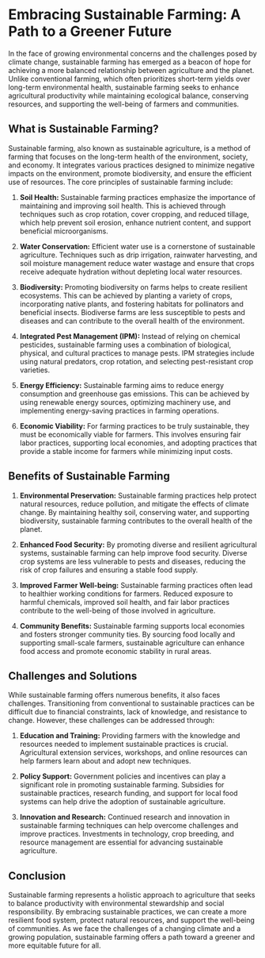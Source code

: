 # Embracing Sustainable Farming: A Path to a Greener Future

In the face of growing environmental concerns and the challenges posed by climate change, sustainable farming has emerged as a beacon of hope for achieving a more balanced relationship between agriculture and the planet. Unlike conventional farming, which often prioritizes short-term yields over long-term environmental health, sustainable farming seeks to enhance agricultural productivity while maintaining ecological balance, conserving resources, and supporting the well-being of farmers and communities.

## What is Sustainable Farming?

Sustainable farming, also known as sustainable agriculture, is a method of farming that focuses on the long-term health of the environment, society, and economy. It integrates various practices designed to minimize negative impacts on the environment, promote biodiversity, and ensure the efficient use of resources. The core principles of sustainable farming include:

1. **Soil Health:** Sustainable farming practices emphasize the importance of maintaining and improving soil health. This is achieved through techniques such as crop rotation, cover cropping, and reduced tillage, which help prevent soil erosion, enhance nutrient content, and support beneficial microorganisms.

2. **Water Conservation:** Efficient water use is a cornerstone of sustainable agriculture. Techniques such as drip irrigation, rainwater harvesting, and soil moisture management reduce water wastage and ensure that crops receive adequate hydration without depleting local water resources.

3. **Biodiversity:** Promoting biodiversity on farms helps to create resilient ecosystems. This can be achieved by planting a variety of crops, incorporating native plants, and fostering habitats for pollinators and beneficial insects. Biodiverse farms are less susceptible to pests and diseases and can contribute to the overall health of the environment.

4. **Integrated Pest Management (IPM):** Instead of relying on chemical pesticides, sustainable farming uses a combination of biological, physical, and cultural practices to manage pests. IPM strategies include using natural predators, crop rotation, and selecting pest-resistant crop varieties.

5. **Energy Efficiency:** Sustainable farming aims to reduce energy consumption and greenhouse gas emissions. This can be achieved by using renewable energy sources, optimizing machinery use, and implementing energy-saving practices in farming operations.

6. **Economic Viability:** For farming practices to be truly sustainable, they must be economically viable for farmers. This involves ensuring fair labor practices, supporting local economies, and adopting practices that provide a stable income for farmers while minimizing input costs.

## Benefits of Sustainable Farming

1. **Environmental Preservation:** Sustainable farming practices help protect natural resources, reduce pollution, and mitigate the effects of climate change. By maintaining healthy soil, conserving water, and supporting biodiversity, sustainable farming contributes to the overall health of the planet.

2. **Enhanced Food Security:** By promoting diverse and resilient agricultural systems, sustainable farming can help improve food security. Diverse crop systems are less vulnerable to pests and diseases, reducing the risk of crop failures and ensuring a stable food supply.

3. **Improved Farmer Well-being:** Sustainable farming practices often lead to healthier working conditions for farmers. Reduced exposure to harmful chemicals, improved soil health, and fair labor practices contribute to the well-being of those involved in agriculture.

4. **Community Benefits:** Sustainable farming supports local economies and fosters stronger community ties. By sourcing food locally and supporting small-scale farmers, sustainable agriculture can enhance food access and promote economic stability in rural areas.

## Challenges and Solutions

While sustainable farming offers numerous benefits, it also faces challenges. Transitioning from conventional to sustainable practices can be difficult due to financial constraints, lack of knowledge, and resistance to change. However, these challenges can be addressed through:

1. **Education and Training:** Providing farmers with the knowledge and resources needed to implement sustainable practices is crucial. Agricultural extension services, workshops, and online resources can help farmers learn about and adopt new techniques.

2. **Policy Support:** Government policies and incentives can play a significant role in promoting sustainable farming. Subsidies for sustainable practices, research funding, and support for local food systems can help drive the adoption of sustainable agriculture.

3. **Innovation and Research:** Continued research and innovation in sustainable farming techniques can help overcome challenges and improve practices. Investments in technology, crop breeding, and resource management are essential for advancing sustainable agriculture.

## Conclusion

Sustainable farming represents a holistic approach to agriculture that seeks to balance productivity with environmental stewardship and social responsibility. By embracing sustainable practices, we can create a more resilient food system, protect natural resources, and support the well-being of communities. As we face the challenges of a changing climate and a growing population, sustainable farming offers a path toward a greener and more equitable future for all.
